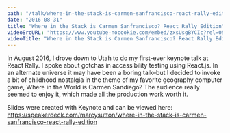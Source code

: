 ```yaml
---
path: "/talk/where-in-the-stack-is-carmen-sanfrancisco-react-rally-edition"
date: "2016-08-31"
title: "Where in the Stack is Carmen Sanfrancisco? React Rally Edition"
videoSrcURL: "https://www.youtube-nocookie.com/embed/zxsUsgBYCIc?rel=0&amp;showinfo=0"
videoTitle: "Where in the Stack is Carmen Sanfrancisco? React Rally Edition on YouTube"
---
```


In August 2016, I drove down to Utah to do my first-ever keynote talk at React Rally. I spoke about gotchas in accessibility testing using React.js. In an alternate universe it may have been a boring talk–but I decided to invoke a bit of childhood nostalgia in the theme of my favorite geography computer game, Where in the World is Carmen Sandiego? The audience really seemed to enjoy it, which made all the production work worth it.

Slides were created with Keynote and can be viewed here: <a href="https://speakerdeck.com/marcysutton/where-in-the-stack-is-carmen-sanfrancisco-react-rally-edition">https://speakerdeck.com/marcysutton/where-in-the-stack-is-carmen-sanfrancisco-react-rally-edition</a>
